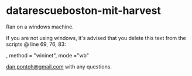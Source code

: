 # datarescueboston-mit-harvest

Ran on a windows machine.

If you are not using windows, it's advised that you delete this text from the scripts @ line 69, 76, 83:

, method = "wininet", mode ="wb"




dan.pontoh@gmail.com with any questions.
